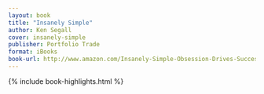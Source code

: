 ```yaml
---
layout: book
title: "Insanely Simple"
author: Ken Segall
cover: insanely-simple
publisher: Portfolio Trade
format: iBooks
book-url: http://www.amazon.com/Insanely-Simple-Obsession-Drives-Success/dp/1591846218
---
```


{% include book-highlights.html %}
